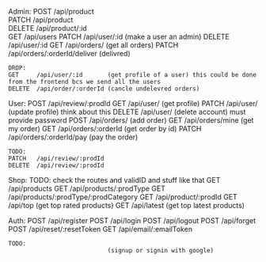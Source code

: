 Admin:
    POST    /api/product  
    PATCH   /api/product  
    DELETE  /api/product/:id  
    GET     /api/users
    PATCH   /api/user/:id       (make a user an admin)
    DELETE  /api/user/:id
    GET     /api/orders/         (get all orders) 
    PATCH   /api/orders/:orderId/deliver (delivred)

    DROP:
    GET     /api/user/:id       (get profile of a user) this could be done from the frontend bcs we send all the users
    DELETE  /api/order/:orderId (cancle undelevred orders)

User:
    POST    /api/review/:prodId
    GET     /api/user/          (get profile)
    PATCH   /api/user/          (update profile) think about this
    DELETE  /api/user/          (delete account) must provide password
    POST    /api/orders/         (add order)
    GET     /api/orders/mine     (get my order)
    GET     /api/orders/:orderId (get order by id)
    PATCH   /api/orders/:orderId/pay         (pay the order)

    TODO:
    PATCH   /api/review/:prodId
    DELETE  /api/review/:prodId


Shop: TODO: check the routes and validID and stuff like that
    GET     /api/products
    GET     /api/products/:prodType
    GET     /api/products/:prodType/:prodCategory
    GET     /api/product/:prodId
    GET     /api/top            (get top rated products)
    GET     /api/latest         (get top latest products)

Auth:
    POST    /api/register
    POST    /api/login
    POST    /api/logout
    POST    /api/forget
    POST    /api/reset/:resetToken
    GET     /api/email/:emailToken

    TODO:
                                (signup or signin with google)
